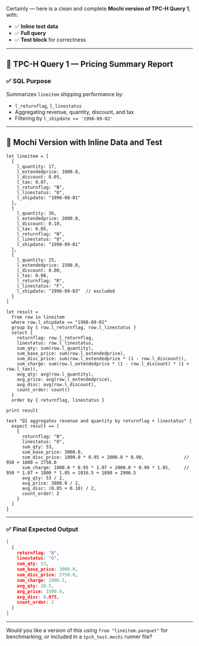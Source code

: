 Certainly — here is a clean and complete **Mochi version of TPC-H Query 1**, with:

* ✅ **Inline test data**
* ✅ **Full query**
* ✅ **Test block** for correctness

---

## 🧾 TPC-H Query 1 — Pricing Summary Report

### ✅ **SQL Purpose**

Summarizes `lineitem` shipping performance by:

* `l_returnflag`, `l_linestatus`
* Aggregating revenue, quantity, discount, and tax
* Filtering by `l_shipdate <= '1998-09-02'`

---

## 🦊 Mochi Version with Inline Data and Test

```mochi
let lineitem = [
  {
    l_quantity: 17,
    l_extendedprice: 1000.0,
    l_discount: 0.05,
    l_tax: 0.07,
    l_returnflag: "N",
    l_linestatus: "O",
    l_shipdate: "1998-08-01"
  },
  {
    l_quantity: 36,
    l_extendedprice: 2000.0,
    l_discount: 0.10,
    l_tax: 0.05,
    l_returnflag: "N",
    l_linestatus: "O",
    l_shipdate: "1998-09-01"
  },
  {
    l_quantity: 25,
    l_extendedprice: 1500.0,
    l_discount: 0.00,
    l_tax: 0.08,
    l_returnflag: "R",
    l_linestatus: "F",
    l_shipdate: "1998-09-03"  // excluded
  }
]

let result =
  from row in lineitem
  where row.l_shipdate <= "1998-09-02"
  group by { row.l_returnflag, row.l_linestatus }
  select {
    returnflag: row.l_returnflag,
    linestatus: row.l_linestatus,
    sum_qty: sum(row.l_quantity),
    sum_base_price: sum(row.l_extendedprice),
    sum_disc_price: sum(row.l_extendedprice * (1 - row.l_discount)),
    sum_charge: sum(row.l_extendedprice * (1 - row.l_discount) * (1 + row.l_tax)),
    avg_qty: avg(row.l_quantity),
    avg_price: avg(row.l_extendedprice),
    avg_disc: avg(row.l_discount),
    count_order: count()
  }
  order by { returnflag, linestatus }

print result

test "Q1 aggregates revenue and quantity by returnflag + linestatus" {
  expect result == [
    {
      returnflag: "N",
      linestatus: "O",
      sum_qty: 53,
      sum_base_price: 3000.0,
      sum_disc_price: 1000.0 * 0.95 + 2000.0 * 0.90,               // 950 + 1800 = 2750.0
      sum_charge: 1000.0 * 0.95 * 1.07 + 2000.0 * 0.90 * 1.05,     // 950 * 1.07 + 1800 * 1.05 = 1016.5 + 1890 = 2906.5
      avg_qty: 53 / 2,
      avg_price: 3000.0 / 2,
      avg_disc: (0.05 + 0.10) / 2,
      count_order: 2
    }
  ]
}
```

---

### ✅ Final Expected Output

```json
[
  {
    returnflag: "N",
    linestatus: "O",
    sum_qty: 53,
    sum_base_price: 3000.0,
    sum_disc_price: 2750.0,
    sum_charge: 2906.5,
    avg_qty: 26.5,
    avg_price: 1500.0,
    avg_disc: 0.075,
    count_order: 2
  }
]
```

---

Would you like a version of this using `from "lineitem.parquet"` for benchmarking, or included in a `tpch_test.mochi` runner file?
